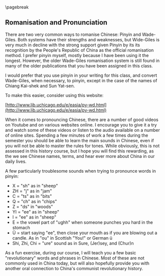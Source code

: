 \pagebreak

## Romanisation and Pronunciation

There are two very common ways to romanise Chinese: Pinyin and Wade-Giles. Both systems have their strengths and weaknesses, but Wide-Giles is very much in decline with the strong support given Pinyin by its its recognition by the People's Republic of China as the official romanisation method. I prefer pinyin myself, mostly because I have been using it the longest. However, the older Wade-Giles romanisation system is still found in many of the older publications that you have been assigned in this class. 

I would prefer that you use pinyin in your writing for this class, and convert Wade-Giles, when necessary, to pinyin, except in the case of the names of Chiang Kai-shek and Sun Yat-sen. 

To make this easier, consider using this website:

[http://www.lib.uchicago.edu/e/easia/py-wd.html](http://www.lib.uchicago.edu/e/easia/py-wd.html)

When it comes to pronouncing Chinese, there are a number of good videos on Youtube and on various websites online. I encourage you to give it a try and watch some of these videos or listen to the audio available on a number of online sites. Spending a few minutes of work a few times during the semester you should be able to learn the main sounds in Chinese, even if you will not be able to master the rules for tones.  While obviously, this is not assessed in this history course, but I hope you will find this rewarding, as the we see Chinese names, terms, and hear ever more about China in our daily lives.

A few particularly troublesome sounds when trying to pronounce words in pinyin:

* X = "sh" as in "sheep"
* ZH = "j" as in "jam"
* C = "ts" as in "bits"
* Q = "ch" as in "chips"
* Z = "ds" in "woods"
* YI = "ee" as in "sheep"
* I = "ee" as in "sheep"
* E = the vowel part of "ughh" when someone punches you hard in the stomach
* Ü = start saying "ee", then close your mouth as if you are blowing out a candle. As in "ou" in Scottish "You!" or German ü
* Shi, Zhi, Chi = "ure" sound as in Sure, (Jer)sey, and (Chur)n

As a fun exercise, during our course, I will teach you a few basic "revolutionary" words and phrases in Chinese. Most of these are not commonly used in China today, but will also hopefully provide you with another oral connection to China's communist revolutionary history.
